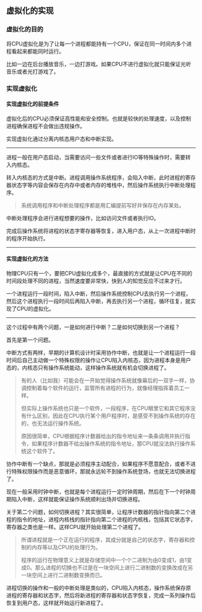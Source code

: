 ## 虚拟化的实现

### 虚拟化的目的

将CPU虚拟化是为了让每一个进程都能持有一个CPU，保证在同一时间内多个进程看起来都能同时运行。

比如一边在后台播放音乐，一边打游戏。如果CPU不进行虚拟化就只能保证光听音乐或者光打游戏了。

### 实现虚拟化

#### 实现虚拟化的前提条件

虚拟化后的CPU必须保证高性能和安全控制。也就是较快的处理速度，以及控制进程确保进程不会做出违规操作。

实现虚拟化通过分离内核态用户态和中断实现。

---

进程一般在用户态启动，当需要访问一些文件或者进行IO等特殊操作时，需要转入内核态。

转入内核态的方式是中断。进程调用操作系统程序，会陷入中断，此时进程的寄存器状态字等内容会保存在内存中或者内存的堆栈中，然后操作系统执行中断处理程序。

> 系统调用程序和中断处理程序都是用汇编提前写好并保存在内存某处。

中断处理程序会进行进程想要的操作，比如访问文件或者执行IO。

完成后操作系统将进程的状态字寄存器等恢复，进入用户态，从上一次进程中断时的程序开始执行。

---

#### 实现虚拟化的方法

物理CPU只有一个，要把CPU虚拟化成多个，最直接的方式就是让CPU在不同的时间段处理不同的进程，当然速度要非常快，快到人的知觉反应不过来才行。

一个进程运行一段时间，陷入中断，然后操作系统控制CPU去执行另一个进程，然后这个进程执行一段时间后再陷入中断，再去执行另一个进程，循环往复，就实现了CPU的虚拟化。

---

这个过程中有两个问题，一是如何进行中断？二是如何切换到另一个进程？

首先是第一个问题。

中断方式有两样，早期的计算机设计时采用协作中断，也就是让一个进程运行一段时间后自己主动做一个特殊权限的操作让CPU陷入内核态，因为进程本身是用户态的，内核态只有操作系统能动，这样操作系统就有机会切换进程了。

> 有的人（比如我）可能会在一开始觉得操作系统就像幕后的一双手一样，协调控制着每个软件的运行，监管所有进程的行为，就像经理指挥着员工一样。
>
> 但实际上操作系统也只是一个软件，一段程序，在CPU眼里它和其它程序没有什么区别，因此在CPU执行某个用户程序时，是感受不到操作系统的存在的，也无法运行操作系统。
>
> 原因很简单，CPU根据程序计数器给出的指令地址来一条条调用并执行指令，如果程序计数器不给出操作系统的指令地址，那CPU就没法执行操作系统这个软件了。

协作中断有一个缺点，那就是必须程序主动配合，如果程序不愿意配合，或者不进行特殊权限操作而是恶意循环，那就永远轮不到操作系统登场，也就无法切换进程了。

现在一般采用时钟中断，也就是每个进程运行一定时钟周期，然后在下一个时钟周期陷入中断，这样就能保证操作系统顺利出场并切换进程。

关于第二个问题，如何切换进程？其实很简单，让程序计数器的指针指向第二个进程的指令的地址，进程内核栈的指针指向第二个进程的内核栈，包括其它状态字，寄存器之类也是一样。这样CPU就开始处理第二个进程了。

> 所谓进程就是一个正在运行的程序，其成分就是自己的状态字，寄存器和控制的内存等以及CPU的处理行为。
>
> 程序的运行在物理意义上就是存储空间中一个个二进制为由0变成1，由1变成0。那么进程的切换也不过是在一块空间上进行二进制数的变换改成在另一块空间上进行二进制数变换而已。

进程切换的操作和一般的中断处理是类似的，CPU陷入内核态，操作系统保存原进程的寄存器和状态字，然后将新进程的寄存器和状态字恢复，完成一系列操作后恢复到用户态，这样就开始运行新进程了。